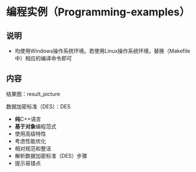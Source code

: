 # 编程实例（Programming-examples）

## 说明

- 均使用Windows操作系统环境。若使用Linux操作系统环境，替换（Makefile中）相应的编译命令即可

## 内容

结果图：result_picture

数据加密标准（DES）：DES

- **纯**C++语言
- **基于对象**编程范式
- 使用高级特性
- 考虑性能优化
- 相对规范和整洁
- 解析数据加密标准（DES）步骤
- 提示易错点
